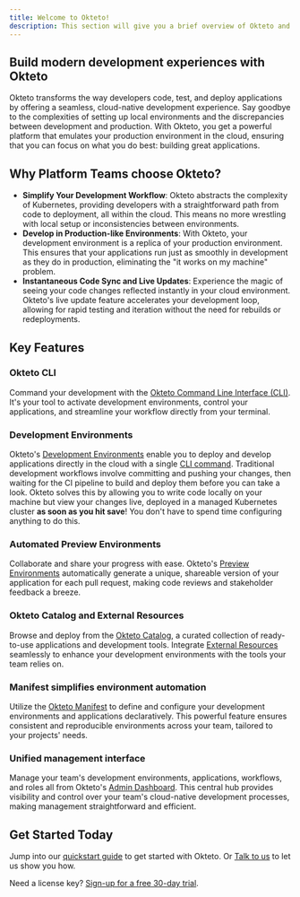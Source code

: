 ```yaml
---
title: Welcome to Okteto!
description: This section will give you a brief overview of Okteto and its features
---
```


## Build modern development experiences with Okteto
Okteto transforms the way developers code, test, and deploy applications by offering a seamless, cloud-native development experience. Say goodbye to the complexities of setting up local environments and the discrepancies between development and production. With Okteto, you get a powerful platform that emulates your production environment in the cloud, ensuring that you can focus on what you do best: building great applications.

## Why Platform Teams choose Okteto?
- **Simplify Your Development Workflow**: Okteto abstracts the complexity of Kubernetes, providing developers with a straightforward path from code to deployment, all within the cloud. This means no more wrestling with local setup or inconsistencies between environments.
- **Develop in Production-like Environments**: With Okteto, your development environment is a replica of your production environment. This ensures that your applications run just as smoothly in development as they do in production, eliminating the "it works on my machine" problem.
- **Instantaneous Code Sync and Live Updates**: Experience the magic of seeing your code changes reflected instantly in your cloud environment. Okteto's live update feature accelerates your development loop, allowing for rapid testing and iteration without the need for rebuilds or redeployments.

## Key Features

### **Okteto CLI**
Command your development with the [Okteto Command Line Interface (CLI)](get-started/install-okteto-cli.mdx). It's your tool to activate development environments, control your applications, and streamline your workflow directly from your terminal.

### Development Environments
Okteto's [Development Environments](deploy/development-environments.mdx) enable you to deploy and develop applications directly in the cloud with a single [CLI command](core/using-okteto-cli.mdx). Traditional development workflows involve committing and pushing your changes, then waiting for the CI pipeline to build and deploy them before you can take a look. Okteto solves this by allowing you to write code locally on your machine but view your changes live, deployed in a managed Kubernetes cluster **as soon as you hit save**! You don't have to spend time configuring anything to do this.

### Automated Preview Environments
Collaborate and share your progress with ease. Okteto's [Preview Environments](preview/overview.mdx) automatically generate a unique, shareable version of your application for each pull request, making code reviews and stakeholder feedback a breeze.

### Okteto Catalog and External Resources
Browse and deploy from the [Okteto Catalog](deploy/deploy-from-catalog.mdx), a curated collection of ready-to-use applications and development tools. Integrate [External Resources](manifest/external-resources.mdx) seamlessly to enhance your development environments with the tools your team relies on.

### Manifest simplifies environment automation
Utilize the [Okteto Manifest](manifest/overview-manifest.mdx) to define and configure your development environments and applications declaratively. This powerful feature ensures consistent and reproducible environments across your team, tailored to your projects' needs.

### Unified management interface
Manage your team's development environments, applications, workflows, and roles all from Okteto's [Admin Dashboard](admin/dashboard.mdx). This central hub provides visibility and control over your team's cloud-native development processes, making management straightforward and efficient.

## Get Started Today
Jump into our [quickstart guide](get-started/quickstart-guide.mdx) to get started with Okteto. Or [Talk to us](https://okteto.com/schedule/) to let us show you how.

Need a license key? [Sign-up for a free 30-day trial](https://www.okteto.com/free-trial/).
